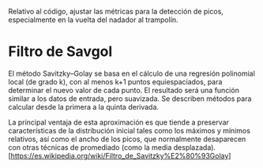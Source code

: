 Relativo al código, ajustar las métricas para la detección de picos, especialmente en la vuelta del nadador al trampolín.

# Filtro de Savgol
El método Savitzky–Golay se basa en el cálculo de una regresión polinomial local (de grado k), con al menos k+1 puntos equiespaciados, para determinar el nuevo valor de cada punto. El resultado será una función similar a los datos de entrada, pero suavizada. Se describen métodos para calcular desde la primera a la quinta derivada.

La principal ventaja de esta aproximación es que tiende a preservar características de la distribución inicial tales como los máximos y mínimos relativos, así como el ancho de los picos, que normalmente desaparecen con otras técnicas de promediado (como la media desplazada).
[https://es.wikipedia.org/wiki/Filtro_de_Savitzky%E2%80%93Golay]